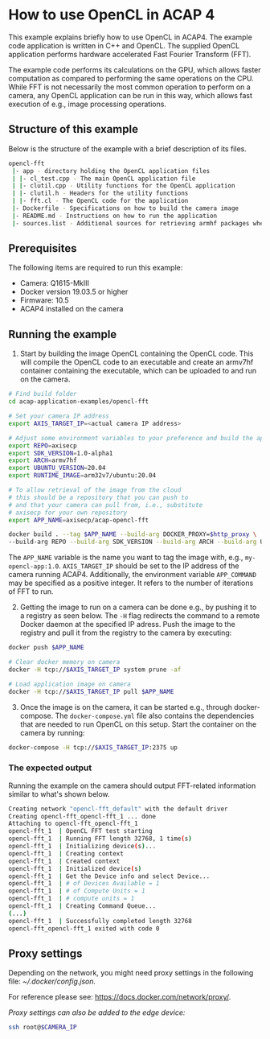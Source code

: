 # How to use OpenCL in ACAP 4
This example explains briefly how to use OpenCL in ACAP4. The example code application is written in C++ and OpenCL. The supplied OpenCL application performs hardware accelerated Fast Fourier Transform (FFT).

The example code performs its calculations on the GPU, which allows faster computation as compared to performing the same operations on the CPU. While FFT is not necessarily the most common operation to perform on a camera, any OpenCL application can be run in this way, which allows fast execution of e.g., image processing operations.

## Structure of this example
Below is the structure of the example with a brief description of its files.
```sh
opencl-fft
 |- app - directory holding the OpenCL application files
 | |- cl_test.cpp - The main OpenCL application file
 | |- clutil.cpp - Utility functions for the OpenCL application
 | |- clutil.h - Headers for the utility functions
 | |- fft.cl - The OpenCL code for the application
 |- Dockerfile - Specifications on how to build the camera image
 |- README.md - Instructions on how to run the application
 |- sources.list - Additional sources for retrieving armhf packages when building image
```

## Prerequisites
The following items are required to run this example:
* Camera: Q1615-MkIII
* Docker version 19.03.5 or higher
* Firmware: 10.5
* ACAP4 installed on the camera

## Running the example
1. Start by building the image OpenCL containing the OpenCL code. This will compile the OpenCL code to an executable and create an armv7hf container containing the executable, which can be uploaded to and run on the camera.
```sh
# Find build folder
cd acap-application-examples/opencl-fft

# Set your camera IP address
export AXIS_TARGET_IP=<actual camera IP address>

# Adjust some environment variables to your preference and build the application image
export REPO=axisecp
export SDK_VERSION=1.0-alpha1
export ARCH=armv7hf
export UBUNTU_VERSION=20.04
export RUNTIME_IMAGE=arm32v7/ubuntu:20.04

# To allow retrieval of the image from the cloud
# this should be a repository that you can push to
# and that your camera can pull from, i.e., substitute
# axisecp for your own repository 
export APP_NAME=axisecp/acap-opencl-fft

docker build . --tag $APP_NAME --build-arg DOCKER_PROXY=$http_proxy \
--build-arg REPO --build-arg SDK_VERSION --build-arg ARCH --build-arg UBUNTU_VERSION
```

The `APP_NAME` variable is the name you want to tag the image with, e.g., `my-opencl-app:1.0`. `AXIS_TARGET_IP` should be set to the IP address of the camera running ACAP4. Additionally, the environment variable `APP_COMMAND` may be specified as a positive integer. It refers to the number of iterations of FFT to run.

2. Getting the image to run on a camera can be done e.g., by pushing it to a registry as seen below. The `-H` flag redirects the command to a remote Docker daemon at the specified IP adress. Push the image to the registry and pull it from the registry to the camera by executing:
```sh
docker push $APP_NAME

# Clear docker memory on camera
docker -H tcp://$AXIS_TARGET_IP system prune -af

# Load application image on camera
docker -H tcp://$AXIS_TARGET_IP pull $APP_NAME
```

3. Once the image is on the camera, it can be started e.g., through docker-compose. The `docker-compose.yml` file also contains the dependencies that are needed to run OpenCL on this setup. Start the container on the camera by running:
```sh
docker-compose -H tcp://$AXIS_TARGET_IP:2375 up
```

### The expected output
Running the example on the camera should output FFT-related information similar to what's shown below.
```sh
Creating network "opencl-fft_default" with the default driver
Creating opencl-fft_opencl-fft_1 ... done
Attaching to opencl-fft_opencl-fft_1
opencl-fft_1  | OpenCL FFT test starting
opencl-fft_1  | Running FFT length 32768, 1 time(s)
opencl-fft_1  | Initializing device(s)...
opencl-fft_1  | Creating context
opencl-fft_1  | Created context
opencl-fft_1  | Initialized device(s)
opencl-fft_1  | Get the Device info and select Device...
opencl-fft_1  | # of Devices Available = 1
opencl-fft_1  | # of Compute Units = 1
opencl-fft_1  | # compute units = 1
opencl-fft_1  | Creating Command Queue...
(...)
opencl-fft_1  | Successfully completed length 32768
opencl-fft_opencl-fft_1 exited with code 0
```
## Proxy settings
Depending on the network, you might need proxy settings in the following file: *~/.docker/config.json.*

For reference please see: https://docs.docker.com/network/proxy/.

*Proxy settings can also be added to the edge device:*
```sh
ssh root@$CAMERA_IP
```
